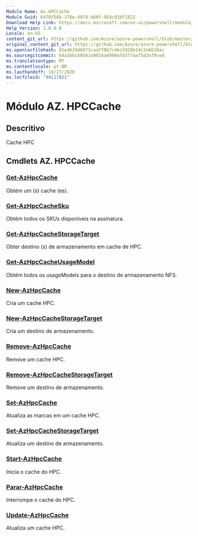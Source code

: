 ```yaml
---
Module Name: Az.HPCCache
Module Guid: 6470f56b-378e-48f4-b60f-954c01bf1822
Download Help Link: https://docs.microsoft.com/en-us/powershell/module/az.hpccache
Help Version: 1.0.0.0
Locale: en-US
content_git_url: https://github.com/Azure/azure-powershell/blob/master/src/HPCCache/HPCCache/help/Az.HPCCache.md
original_content_git_url: https://github.com/Azure/azure-powershell/blob/master/src/HPCCache/HPCCache/help/Az.HPCCache.md
ms.openlocfilehash: 81ed624d6871caa7f0b7c4bc5920b14c2e6b18ac
ms.sourcegitcommit: b4a38bcb0501a9016a4998efd377aa75d3ef9ce8
ms.translationtype: MT
ms.contentlocale: pt-BR
ms.lasthandoff: 10/27/2020
ms.locfileid: "94117821"
---
```

# Módulo AZ. HPCCache
## Descritivo
Cache HPC

## Cmdlets AZ. HPCCache
### [Get-AzHpcCache](Get-AzHpcCache.md)
Obtém um (s) cache (es).

### [Get-AzHpcCacheSku](Get-AzHpcCacheSku.md)
Obtém todos os SKUs disponíveis na assinatura.

### [Get-AzHpcCacheStorageTarget](Get-AzHpcCacheStorageTarget.md)
Obter destino (s) de armazenamento em cache de HPC.

### [Get-AzHpcCacheUsageModel](Get-AzHpcCacheUsageModel.md)
Obtém todos os usageModels para o destino de armazenamento NFS.

### [New-AzHpcCache](New-AzHpcCache.md)
Cria um cache HPC.

### [New-AzHpcCacheStorageTarget](New-AzHpcCacheStorageTarget.md)
Cria um destino de armazenamento.

### [Remove-AzHpcCache](Remove-AzHpcCache.md)
Remove um cache HPC.

### [Remove-AzHpcCacheStorageTarget](Remove-AzHpcCacheStorageTarget.md)
Remove um destino de armazenamento.

### [Set-AzHpcCache](Set-AzHpcCache.md)
Atualiza as marcas em um cache HPC.

### [Set-AzHpcCacheStorageTarget](Set-AzHpcCacheStorageTarget.md)
Atualiza um destino de armazenamento.

### [Start-AzHpcCache](Start-AzHpcCache.md)
Inicia o cache do HPC.

### [Parar-AzHpcCache](Stop-AzHpcCache.md)
Interrompe o cache do HPC.

### [Update-AzHpcCache](Update-AzHpcCache.md)
Atualiza um cache HPC.

